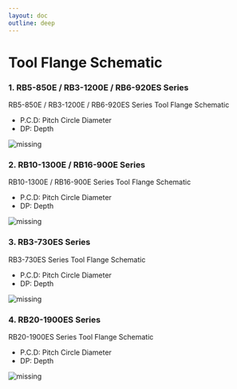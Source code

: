 ```yaml
---
layout: doc
outline: deep
---
```


# Tool Flange Schematic

### 1. RB5-850E / RB3-1200E / RB6-920ES Series

RB5-850E / RB3-1200E / RB6-920ES Series Tool Flange Schematic

- P.C.D: Pitch Circle Diameter
- DP: Depth

![missing](/manual/common/appendix/c/1.png)

### 2. RB10-1300E / RB16-900E Series

RB10-1300E / RB16-900E Series Tool Flange Schematic

- P.C.D: Pitch Circle Diameter
- DP: Depth

![missing](/manual/common/appendix/c/2.png)

### 3. RB3-730ES Series

RB3-730ES Series Tool Flange Schematic

- P.C.D: Pitch Circle Diameter
- DP: Depth

![missing](/manual/common/appendix/c/3.png)

### 4. RB20-1900ES Series

RB20-1900ES Series Tool Flange Schematic

- P.C.D: Pitch Circle Diameter
- DP: Depth

![missing](/manual/common/appendix/c/4.png)
